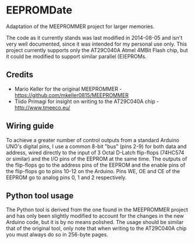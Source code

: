 EEPROMDate
==========

 Adaptation of the MEEPROMMER project for larger memories.

 The code as it currently stands was last modified in 2014-08-05  and isn't very
well documented,  since it was intended  for my personal use only.  This project
currently supports only the  AT29C040A  Atmel 4MBit Flash chip,  but it could be
modified to support similar parallel (E)EPROMs.

Credits
-------

  * Mario Keller for the original MEEPROMMER -
      https://github.com/mkeller0815/MEEPROMMER
  * Tiido Primagi for insight on writing to the AT29C040A chip -
      http://www.tmeeco.eu/
      
Wiring guide
------------

 To achieve a greater number of  control outputs  from a standard  Arduino UNO's
digital pins, I use a common 8-bit "bus"  (pins 2-9)  for both data and address, 
wired directly to the input of 3  Octal D-Latch flip-flops  (74HC574 or similar)
and the I/O pins of the  EEPROM at the same time.  The outputs of the flip-flops
go to the address pins of the EEPROM and the enable pins of the flip-flops go to
pins 10-12 on the Arduino.  Pins WE, OE and CE of the  EEPROM go to  analog pins
0, 1 and 2 respectively.

Python tool usage
-----------------

 The Python tool is derived from the one found in the MEEPROMMER project and has
only been slightly modified to  account for the changes in the new Arduino code,
but it is by no means polished. The usage should be similar that of the original
tool, only note that when writing to the AT29C040A chip you must always do so in
256-byte pages.